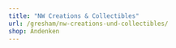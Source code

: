 ```yaml
---
title: "NW Creations & Collectibles"
url: /gresham/nw-creations-und-collectibles/
shop: Andenken
---
```

